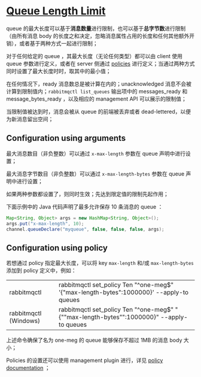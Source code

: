 



# [Queue Length Limit](http://www.rabbitmq.com/maxlength.html)


queue 的最大长度可以基于**消息数量**进行限制，也可以基于**总字节数**进行限制（由所有消息 body 的长度之和决定，忽略消息属性占用的长度和任何其他额外开销），或者基于两种方式一起进行限制；

对于任何给定的 queue ，其最大长度（无论任何类型）都可以由 client 使用 queue 参数进行定义，或者在 server 侧通过 [policies](http://www.rabbitmq.com/parameters.html#policies) 进行定义；当通过两种方式同时设置了最大长度时时，取其中的最小值；

在任何情况下，ready 消息数总是被计算在内的；unacknowledged 消息不会被计算到限制值内；`rabbitmqctl list_queues` 输出项中的 messages_ready 和 message_bytes_ready ，以及相应的 management API 可以展示的限制值；

当限制值被达到时，消息会被从 queue 的前端被丢弃或者 dead-lettered，以便为新消息留出空间；

## Configuration using arguments

最大消息数目（非负整数）可以通过  `x-max-length` 参数在 queue 声明中进行设置；

最大消息字节数目（非负整数）可以通过  `x-max-length-bytes` 参数在 queue 声明中进行设置；

如果两种参数都设置了，则同时生效；先达到限定值的限制先起作用；

下面示例中的 Java 代码声明了最多允许保存 10 条消息的 queue ：

```java
Map<String, Object> args = new HashMap<String, Object>();
args.put("x-max-length", 10);
channel.queueDeclare("myqueue", false, false, false, args);
```

## Configuration using policy

若想通过 policy 指定最大长度，可以将 key `max-length` 和/或 `max-length-bytes` 添加到 policy 定义中，例如：

| | |
-------- | ---
| rabbitmqctl | rabbitmqctl set_policy Ten "^one-meg$" '{"max-length-bytes":1000000}' --apply-to queues|
| rabbitmqctl (Windows) | rabbitmqctl set_policy Ten "^one-meg$" "{""max-length-bytes"":1000000}" --apply-to queues |

上述命令确保了名为 one-meg 的 queue 能够保存不超过 1MB 的消息 body 大小；

Policies 的设置还可以使用 management plugin 进行，详见 [policy documentation](http://www.rabbitmq.com/parameters.html#policies) ；

